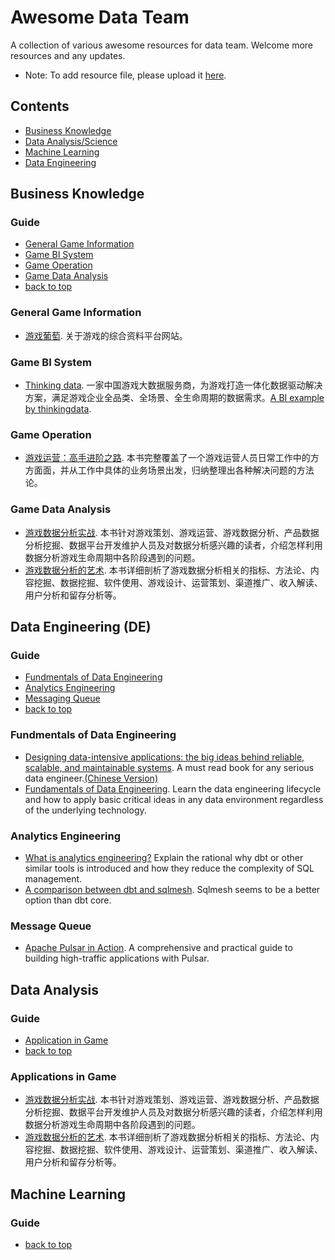 # Awesome Data Team
A collection of various awesome resources for data team. Welcome more resources and any updates.

- Note: To add resource file, please upload it [here](https://drive.google.com/drive/folders/190dsPqzMrcMD0_-Sjwr9FE2s0ZMC5QEi?usp=drive_link).

## Contents
- [Business Knowledge](#business-knowledge)
- [Data Analysis/Science](#data-analysis)
- [Machine Learning](#machine-learning)
- [Data Engineering](#data-engineering)

## Business Knowledge

### Guide
- [General Game Information](#general-game-information)
- [Game BI System](#game-bi-system)
- [Game Operation](#game-operation)
- [Game Data Analysis](#game-data-analysis)
- [back to top](#awesome-data-team)

### General Game Information
- [游戏葡萄](https://youxiputao.com/). 关于游戏的综合资料平台网站。

### Game BI System
- [Thinking data](https://www.thinkingdata.cn/). 一家中国游戏大数据服务商，为游戏打造一体化数据驱动解决方案，满足游戏企业全品类、全场景、全生命周期的数据需求。[A BI example by thinkingdata](https://drive.google.com/file/d/1-ULNzW6Kchtf3FPjohJ12sUuLzmxuCx7/view?usp=drive_link).


### Game Operation
- [游戏运营：高手进阶之路](https://drive.google.com/file/d/1IboLlCVc28SsOVJG4mTRFqhSlDA596fM/view?usp=drive_link). 本书完整覆盖了一个游戏运营人员日常工作中的方方面面，并从工作中具体的业务场景出发，归纳整理出各种解决问题的方法论。


### Game Data Analysis
- [游戏数据分析实战](https://drive.google.com/file/d/16EZHs9ByD_ho4NSqCuwALsez4tytcQIW/view?usp=drive_link). 本书针对游戏策划、游戏运营、游戏数据分析、产品数据分析挖掘、数据平台开发维护人员及对数据分析感兴趣的读者，介绍怎样利用数据分析游戏生命周期中各阶段遇到的问题。
- [游戏数据分析的艺术](https://drive.google.com/file/d/1bOdtfZdScjmSDeb0sK0RNtZ8gmi1w8nv/view?usp=drive_link). 本书详细剖析了游戏数据分析相关的指标、方法论、内容挖掘、数据挖掘、软件使用、游戏设计、运营策划、渠道推广、收入解读、用户分析和留存分析等。


## Data Engineering (DE)

### Guide
- [Fundmentals of Data Engineering](#fundmentals-of-data-engineering)
- [Analytics Engineering](#analytics-engineering)
- [Messaging Queue](#message-queue)
- [back to top](#awesome-data-team)

### Fundmentals of Data Engineering
- [Designing data-intensive applications: the big ideas behind reliable, scalable, and maintainable systems](https://drive.google.com/file/d/1JLTM-09WZ87EkXOA6-BIbbJkbtFU9IcH/view?usp=drive_link). A must read book for any serious data engineer.[(Chinese Version)](https://drive.google.com/file/d/1XOijYZhanKmrCSbF1ZpWENlbt6Mhiye9/view?usp=drive_link)
- [Fundamentals of Data Engineering](https://drive.google.com/file/d/1F2y11_rpKPUW_953Swylsl5eVzUtl16g/view?usp=drive_link). Learn the data engineering lifecycle and  how to apply basic critical ideas in any data environment regardless of the underlying technology.

### Analytics Engineering
- [What is analytics engineering?](https://www.getdbt.com/what-is-analytics-engineering) Explain the rational why dbt or other similar tools is introduced and how they reduce the complexity of SQL management.
- [A comparison between dbt and sqlmesh](https://sqlmesh.readthedocs.io/en/stable/comparisons/). Sqlmesh seems to be a better option than dbt core.

### Message Queue

- [Apache Pulsar in Action](https://drive.google.com/file/d/146c3kVbgcrwyXwUlDBtA9F7yiHVvQi5N/view?usp=drive_link). A comprehensive and practical guide to building high-traffic applications with Pulsar.



## Data Analysis

### Guide
- [Application in Game](#applications-in-game)
- [back to top](#awesome-data-team)

### Applications in Game
- [游戏数据分析实战](https://drive.google.com/file/d/16EZHs9ByD_ho4NSqCuwALsez4tytcQIW/view?usp=drive_link). 本书针对游戏策划、游戏运营、游戏数据分析、产品数据分析挖掘、数据平台开发维护人员及对数据分析感兴趣的读者，介绍怎样利用数据分析游戏生命周期中各阶段遇到的问题。
- [游戏数据分析的艺术](https://drive.google.com/file/d/1bOdtfZdScjmSDeb0sK0RNtZ8gmi1w8nv/view?usp=drive_link). 本书详细剖析了游戏数据分析相关的指标、方法论、内容挖掘、数据挖掘、软件使用、游戏设计、运营策划、渠道推广、收入解读、用户分析和留存分析等。

## Machine Learning

### Guide
- [back to top](#awesome-data-team)


